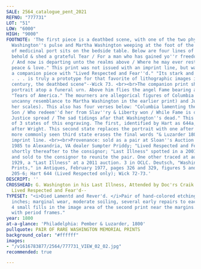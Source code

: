 ```yaml
---
SALE: 2564_catalogue_pent_2021
REFNO: "777731"
LOT: "51"
LOW: "6000"
HIGH: "9000"
FOOTNOTE: 'The first piece is a deathbed scene, with one of the two physicians checking
  Washington''s pulse and Martha Washington weeping at the foot of the bed. A bottle
  of medicinal port sits on the bedside table. Below are four lines of verse: "Americans
  behold & shed a grateful Tear / For a man who has gained yo''r freedom most dear
  / And now is departing unto the realms above / Where he may ever rest in lasting
  peace & love." This print was not issued with an imprint line, but was issued as
  a companion piece with "Lived Respected and Fear''d." "Its stark and unadorned simplicity
  . . . is truly a prototype for that favorite of lithographic images in the nineteenth
  century, the deathbed scene"--Wick 73. <br><br>The companion print shows Washington''s
  portrait atop a funeral urn. Above him flies the angel Fame bearing a scroll titled
  "Tears of America." The mourners are allegorical figures of Columbia (bearing an
  uncanny resemblance to Martha Washington in the earlier print) and Justice (holding
  her scales). This also has four verses below: "Columbia lamenting the loss of her
  Son / Who redeem''d her from Slav''ry & Liberty won / While Fame is directed by
  Justice spread / The sad tidings afar that Washington''s dead." This is the second
  of 3 states of this engraving. The first, identified by Hart as 644a, had a portrait
  after Wright. This second state replaces the portrait with one after Stuart. The
  more commonly seen third state erases the final words "& Luzarder 1800" from the
  imprint line. <br><br>Provenance: sold as a pair at Sloan''s Auction Galleries circa
  1985 to Alexandria, VA dealer Sumpter Priddy; "Lived Respected and Fear''d" sold
  shortly thereafter to the consignor; "Last Illness" spotted in a 2001 auction, withdrawn,
  and sold to the consignor to reunite the pair. One other traced at auction since
  1929, a "Last Illness" at a 2011 auction. 3 in OCLC. Deutsch, "Washington Memorial
  Prints," in Antiques, February 1977, pages 326 and 329, figures 5 and 13; Fowble
  205-6; Hart 644 (Lived Respected only); Wick 72-73.'
DESCRIPT: ''
CROSSHEAD: G. Washington in his Last Illness, Attended by Doc'rs Craik and Brown /
  Lived Respected and Fear'd--
TYPESET: "<i>Died Lamentd and Rever'd. </i>Pair of hand-colored etchings, 11¾ x 9¾
  inches; marginal wear, moderate soiling, several early repairs to each, including
  4 small fills in the image area of the second print near the margins. Can be shipped
  with period frames."
year: 1800
at-a-glance: 'Philadelphia: Pember & Luzarder, 1800'
pullquote: PAIR OF RARE WASHINGTON MEMORIAL PRINTS
background_color: "#ffffff"
images:
- "/v1616783877/2564/777731_VIEW_02_02.jpg"
recommended: true

---
```


